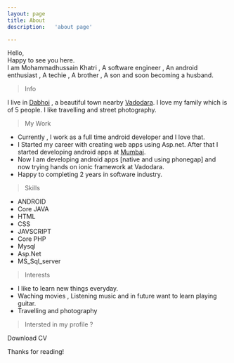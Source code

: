 ```yaml
---
layout: page
title: About
description:   'about page'

---
```


Hello,<br/>
   Happy to see you here.<br/>
   I am Mohammadhussain Khatri , A software engineer , An android enthusiast , A techie , A brother , A son and soon becoming a husband.

 > Info

 I live in <a href="https://www.google.co.in/search?q=Dabhoi" target="_blank">Dabhoi</a> , a beautiful town nearby <a href="https://www.google.co.in/search?q=Vadodara" target="_blank">Vadodara</a>. I love my family which is of 5 people. I like travelling and street photography.

 > My Work
 
 * Currently , I work as a full time android developer and I love that.
 * I Started my career with creating web apps using Asp.net. After that I started developing android apps at <a href="https://www.google.co.in/search?q=Mumbai" target="_blank">Mumbai</a>.
 * Now I am developing android apps [native and using phonegap] and now trying hands on ionic framework at Vadodara.
 * Happy to completing 2 years in software industry.

 > Skills

*	ANDROID
*	Core JAVA
*	HTML
*	CSS
*	JAVSCRIPT
*	Core PHP
*	Mysql
*	Asp.Net
*	MS_Sql_server


> Interests

* I like to learn new things everyday.
* Waching movies , Listening music and in future want to learn playing guitar.
* Travelling and photography

> Intersted in my profile ?

Download CV

Thanks for reading!
